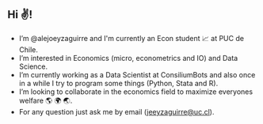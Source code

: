 ## Hi ✌️!
- I’m @alejoeyzaguirre and I'm currently an Econ student 📈 at PUC de Chile.
- I’m interested in Economics (micro, econometrics and IO) and Data Science. 
- I’m currently working as a Data Scientist at ConsiliumBots and also once in a while I try to program some things (Python, Stata and R).
- I’m looking to collaborate in the economics field to maximize everyones welfare 🌎 🌍 🌏.
- For any question just ask me by email (jeeyzaguirre@uc.cl).

<!---
alejoeyzaguirre/alejoeyzaguirre is a ✨ special ✨ repository because its `README.md` (this file) appears on your GitHub profile.
You can click the Preview link to take a look at your changes.
--->
